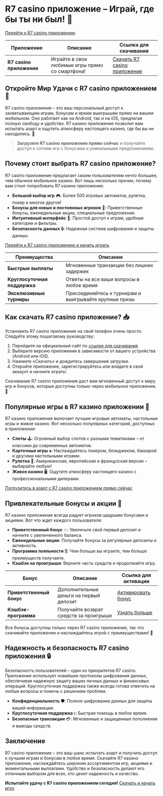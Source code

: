 # R7 casino приложение – Играй, где бы ты ни был! 📲

[Перейти к R7 casino приложению](https://brandplay.link/zPmNmTWG)

| Приложение | Описание | Ссылка для скачивания |
|------------|----------|-----------------------|
| **R7 casino приложение** | Играйте в свои любимые игры прямо со смартфона! | [Скачать R7 casino приложение](https://brandplay.link/zPmNmTWG) |

## Откройте Мир Удачи с R7 casino приложением 🎰

R7 casino приложение – это ваш персональный доступ к захватывающим играм, бонусам и ярким выигрышам прямо на вашем мобильном. Оно работает как на Android, так и на iOS, предлагая полную свободу и удобство. R7 казино приложение позволит вам испытать азарт и ощутить атмосферу настоящего казино, где бы вы ни находились. 📲

> **Загрузите R7 casino приложение прямо сейчас** и получайте доступ к сотням игр с бонусами и уникальными предложениями.

## Почему стоит выбрать R7 casino приложение?

R7 casino приложение предлагает своим пользователям нечто большее, чем обычное мобильное казино. Вот лишь несколько причин, почему вам стоит попробовать R7 казино приложение:

- **Большой выбор игр** 🎮: Более 500 игровых автоматов, рулетка, покер и многое другое!
- **Бонусы для новых и постоянных игроков** 🎁: Приветственные бонусы, еженедельные акции, специальные предложения.
- **Интуитивный интерфейс** 📱: Простой доступ к играм, удобные категории и фильтры.
- **Безопасность данных** 🔒: Надежная система шифрования и защиты данных.
  
[Перейти к R7 casino приложению и начать играть](https://brandplay.link/zPmNmTWG)

| Преимущества | Описание |
|--------------|----------|
| **Быстрые выплаты** | Мгновенные транзакции без лишних задержек |
| **Круглосуточная поддержка** | Ответы на все ваши вопросы в любое время |
| **Эксклюзивные турниры** | Присоединяйтесь к турнирам и выигрывайте крупные призы |

## Как скачать R7 casino приложение? 📥

Установить R7 casino приложение на свой телефон очень просто. Следуйте этому пошаговому руководству:

1. Перейдите на официальный сайт по [ссылке для скачивания](https://brandplay.link/zPmNmTWG).
2. Выберите версию приложения в зависимости от вашего устройства (Android или iOS).
3. Нажмите «Скачать» и дождитесь завершения загрузки.
4. Откройте приложение, зарегистрируйтесь или войдите в свой аккаунт и начните играть!

Скачивание R7 casino приложения даст вам мгновенный доступ к миру игр и бонусов, которые доступны только через мобильное приложение. 💸

## Популярные игры в R7 казино приложении 🎲

R7 казино приложение включает лучшие игровые автоматы, настольные игры и живое казино. Вот несколько популярных категорий, доступных в приложении:

- **Слоты** 🕹️: Огромный выбор слотов с разными тематиками – от классики до современных автоматов.
- **Карточные игры** ♠️: Наслаждайтесь покером, блэкджеком, баккарой и другими настольными играми.
- **Рулетка** 🎡: Американская, европейская и французская версии – выбирайте любую!
- **Живое казино** 🖥️: Ощутите атмосферу настоящего казино с профессиональными дилерами.

[Погрузитесь в азарт с R7 casino приложением прямо сейчас](https://brandplay.link/zPmNmTWG)

## Привлекательные бонусы и акции 🎉

R7 казино приложение всегда радует игроков щедрыми бонусами и акциями. Вот что ждет каждого пользователя:

- **Приветственный бонус** 💥: Увеличьте свой первый депозит и начните с увеличенного баланса.
- **Еженедельные акции**: Получайте бонусы за регулярные депозиты и активность.
- **Программа лояльности** 🎖️: Чем больше вы играете, тем больше преимуществ получаете.
- **Кэшбэк на проигрыши**: Верните часть средств и продолжайте игру.

| Бонус | Описание | Ссылка для активации |
|-------|----------|----------------------|
| **Приветственный бонус** | Дополнительные деньги на первый депозит | [Активировать бонус](https://brandplay.link/zPmNmTWG) |
| **Кэшбэк-программа** | Получайте возврат средств за проигрыши | [Узнать больше](https://brandplay.link/zPmNmTWG) |

Все бонусы доступны только через R7 casino приложение, так что скачивайте приложение и наслаждайтесь игрой с преимуществами! 🎊

## Надежность и безопасность R7 casino приложения 🔒

Безопасность пользователей – один из приоритетов R7 casino. Приложение использует новейшие протоколы шифрования данных, обеспечивая надежную защиту ваших личных данных и финансовых операций. Круглосуточная поддержка также всегда готова ответить на любые вопросы и помочь с решением проблем.

- **Конфиденциальность** 🛡️: Полное шифрование данных для защиты вашей информации.
- **Круглосуточная поддержка** 📞: Быстрая помощь в любое время.
- **Безопасные транзакции** 💳: Мгновенные и защищенные пополнения и выводы средств.

## Заключение

R7 casino приложение – это ваш шанс испытать азарт и получить доступ к лучшим играм и бонусам в любое время. Скачайте R7 казино приложение, наслаждайтесь широким ассортиментом игр, акциями и моментальными выплатами. Удобство и безопасность делают его отличным выбором для всех, кто ценит надежность и качество.

**Испытайте удачу с R7 casino приложением сегодня!** [Скачать и начать игру](https://brandplay.link/zPmNmTWG)
